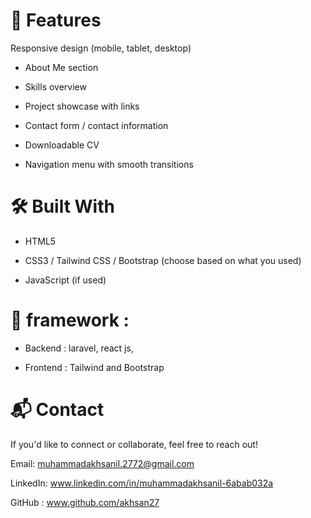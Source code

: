 # 🚀 Features
Responsive design (mobile, tablet, desktop)

- About Me section

- Skills overview

- Project showcase with links

- Contact form / contact information

- Downloadable CV

- Navigation menu with smooth transitions

# 🛠️ Built With
- HTML5

- CSS3 / Tailwind CSS / Bootstrap (choose based on what you used)

- JavaScript (if used)

# 🎱 framework : 

- Backend : laravel, react js,
  
- Frontend : Tailwind and Bootstrap
  

# 📬 Contact
If you'd like to connect or collaborate, feel free to reach out!

Email: muhammadakhsanil.2772@gmail.com

LinkedIn: www.linkedin.com/in/muhammadakhsanil-6abab032a

GitHub : www.github.com/akhsan27 
